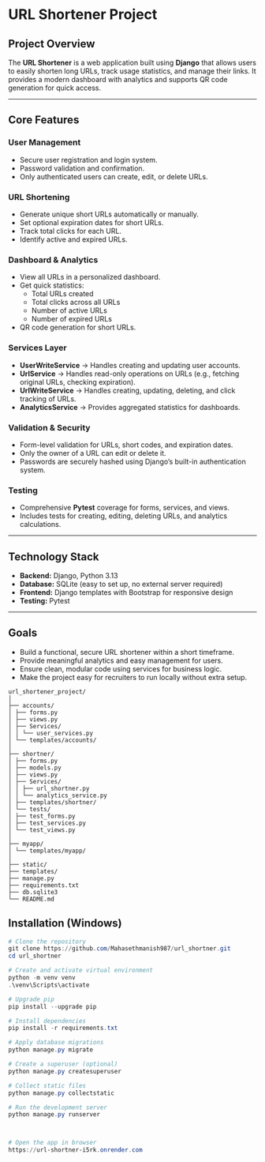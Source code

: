 # URL Shortener Project

## Project Overview
The **URL Shortener** is a web application built using **Django** that allows users to easily shorten long URLs, track usage statistics, and manage their links. It provides a modern dashboard with analytics and supports QR code generation for quick access.

---

## Core Features

### User Management
- Secure user registration and login system.
- Password validation and confirmation.
- Only authenticated users can create, edit, or delete URLs.

### URL Shortening
- Generate unique short URLs automatically or manually.
- Set optional expiration dates for short URLs.
- Track total clicks for each URL.
- Identify active and expired URLs.

### Dashboard & Analytics
- View all URLs in a personalized dashboard.
- Get quick statistics:
  - Total URLs created
  - Total clicks across all URLs
  - Number of active URLs
  - Number of expired URLs
- QR code generation for short URLs.

### Services Layer
- **UserWriteService** → Handles creating and updating user accounts.
- **UrlService** → Handles read-only operations on URLs (e.g., fetching original URLs, checking expiration).
- **UrlWriteService** → Handles creating, updating, deleting, and click tracking of URLs.
- **AnalyticsService** → Provides aggregated statistics for dashboards.

### Validation & Security
- Form-level validation for URLs, short codes, and expiration dates.
- Only the owner of a URL can edit or delete it.
- Passwords are securely hashed using Django’s built-in authentication system.

### Testing
- Comprehensive **Pytest** coverage for forms, services, and views.
- Includes tests for creating, editing, deleting URLs, and analytics calculations.

---

## Technology Stack
- **Backend:** Django, Python 3.13  
- **Database:** SQLite (easy to set up, no external server required)  
- **Frontend:** Django templates with Bootstrap for responsive design  
- **Testing:** Pytest  

---

## Goals
- Build a functional, secure URL shortener within a short timeframe.
- Provide meaningful analytics and easy management for users.
- Ensure clean, modular code using services for business logic.
- Make the project easy for recruiters to run locally without extra setup.

```
url_shortener_project/
│
├── accounts/
│ ├── forms.py
│ ├── views.py
│ ├── Services/
│ │ └── user_services.py
│ └── templates/accounts/
│
├── shortner/
│ ├── forms.py
│ ├── models.py
│ ├── views.py
│ ├── Services/
│ │ ├── url_shortner.py
│ │ └── analytics_service.py
│ ├── templates/shortner/
│ └── tests/
│ ├── test_forms.py
│ ├── test_services.py
│ └── test_views.py
│
├── myapp/
│ └── templates/myapp/
│
├── static/
├── templates/
├── manage.py
├── requirements.txt
├── db.sqlite3
└── README.md
  ```
## Installation (Windows)

```powershell
# Clone the repository
git clone https://github.com/Mahasethmanish987/url_shortner.git
cd url_shortner

# Create and activate virtual environment
python -m venv venv
.\venv\Scripts\activate

# Upgrade pip
pip install --upgrade pip

# Install dependencies
pip install -r requirements.txt

# Apply database migrations
python manage.py migrate

# Create a superuser (optional)
python manage.py createsuperuser

# Collect static files
python manage.py collectstatic

# Run the development server
python manage.py runserver



# Open the app in browser
https://url-shortner-i5rk.onrender.com
